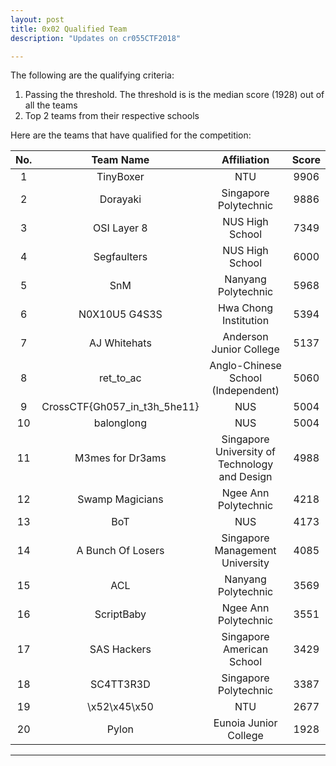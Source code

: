 ```yaml
---
layout: post
title: 0x02 Qualified Team
description: "Updates on cr055CTF2018"

---
```


The following are the qualifying criteria: 

1. Passing the threshold. The threshold is is the median score (1928) out of all the teams 
2. Top 2 teams from their respective schools 

Here are the teams that have qualified for the competition:

| No. | Team Name | Affiliation | Score|
|:----------:|:-----------:|:-------------:|:------:|
| 1 | TinyBoxer | NTU | 9906 |
| 2 | Dorayaki | Singapore Polytechnic | 9886 |
| 3 | OSI Layer 8 | NUS High School | 7349 |
| 4 | Segfaulters | NUS High School | 6000 |
| 5 | SnM | Nanyang Polytechnic | 5968 |
| 6 | N0X10U5 G4S3S | Hwa Chong Institution | 5394 |
| 7 | AJ Whitehats | Anderson Junior College | 5137 |
| 8 | ret_to_ac | Anglo-Chinese School (Independent) | 5060 |
| 9 | CrossCTF{Gh057_in_t3h_5he11} | NUS | 5004 |
| 10 | balonglong | NUS | 5004 |
| 11 | M3mes for Dr3ams | Singapore University of Technology and Design | 4988 |
| 12 | Swamp Magicians | Ngee Ann Polytechnic | 4218 |
| 13 | BoT | NUS | 4173 |
| 14 | A Bunch Of Losers | Singapore Management University | 4085 |
| 15 | ACL | Nanyang Polytechnic | 3569 |
| 16 | ScriptBaby | Ngee Ann Polytechnic | 3551 |
| 17 | SAS Hackers | Singapore American School | 3429 |
| 18 | SC4TT3R3D | Singapore Polytechnic | 3387 |
| 19 | \x52\x45\x50 | NTU | 2677 |
| 20 | Pylon | Eunoia Junior College | 1928 |


---